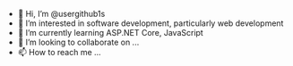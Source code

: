 - 👋 Hi, I’m @usergithub1s
- 👀 I’m interested in software development, particularly web development
- 🌱 I’m currently learning ASP.NET Core, JavaScript
- 💞️ I’m looking to collaborate on ...
- 📫 How to reach me ...

<!---
usergithub1s/usergithub1s is a ✨ special ✨ repository because its `README.md` (this file) appears on your GitHub profile.
You can click the Preview link to take a look at your changes.
--->
